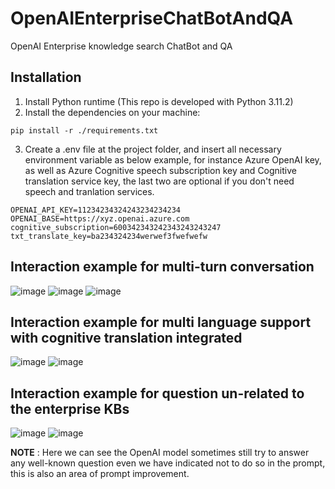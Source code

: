 # OpenAIEnterpriseChatBotAndQA
OpenAI Enterprise knowledge search ChatBot and QA 

## Installation 
1. Install Python runtime (This repo is developed with Python 3.11.2)
2. Install the dependencies on your machine:
```
pip install -r ./requirements.txt
```
3. Create a .env file at the project folder, and insert all necessary environment variable as below example, for instance Azure OpenAI key, as well as Azure Cognitive speech subscription key and Cognitive translation service key, the last two are optional if you don't need speech and tranlation services.
```
OPENAI_API_KEY=11234234324243234234234
OPENAI_BASE=https://xyz.openai.azure.com
cognitive_subscription=600342343242343243243247
txt_translate_key=ba234324234werwef3fwefwefw

```

## Interaction example for multi-turn conversation 
![image](https://user-images.githubusercontent.com/75886466/229332117-8b410405-007e-4a80-8d1b-ff2b4bf43bfd.png)
![image](https://user-images.githubusercontent.com/75886466/229334605-79464489-0166-4d83-a2dd-da41691d3f51.png)
![image](https://user-images.githubusercontent.com/75886466/229334615-7e9ac57a-844c-4e68-9a2d-fa802d6c61da.png)

## Interaction example for multi language support with cognitive translation integrated
![image](https://user-images.githubusercontent.com/75886466/229334634-97cf1c55-42ca-4e1a-b3fe-ff9377326ff8.png)
![image](https://user-images.githubusercontent.com/75886466/229334639-2502b403-b5fc-4395-8c2e-afb7429814bb.png)

## Interaction example for question un-related to the enterprise KBs 
![image](https://user-images.githubusercontent.com/75886466/229334679-cc6941f5-07fc-4d66-a25e-0969d499fd75.png)
![image](https://user-images.githubusercontent.com/75886466/229334681-8460acd8-1aa7-4b7c-97fd-7c5a2d3cdf8b.png)

**NOTE** : Here we can see the OpenAI model sometimes still try to answer any well-known question even we have indicated not to do so in the prompt, this is also an area of prompt improvement.
